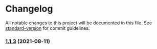 # Changelog

All notable changes to this project will be documented in this file. See [standard-version](https://github.com/conventional-changelog/standard-version) for commit guidelines.

### [1.1.3](https://github.com/polarpoint-io/argocd-applications/compare/v1.1.2...v1.1.3) (2021-08-11)
